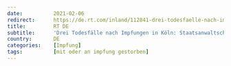```yaml
---
date:          2021-02-06
redirect:      https://de.rt.com/inland/112841-drei-todesfaelle-nach-impfung-in-koeln/
title:         RT DE
subtitle:      'Drei Todesfälle nach Impfungen in Köln: Staatsanwaltschaft ordnet Obduktionen an'
country:       DE
categories:    [Impfung]
tags:          [mit oder an impfung gestorben]
---
```


